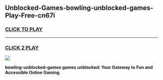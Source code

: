 
## Unblocked-Games-bowling-unblocked-games-Play-Free-cn67i
<h3>
<a href="https://premium76.site?title=bowling-unblocked-games&ref=23A">CLICK TO PLAY</a></h3>
<hr>

<h3>
<a href="https://premium76.site?title=bowling-unblocked-games&ref=23A">CLICK 2 PLAY</a>
  
</h3>

<a href="https://premium76.site?title=bowling-unblocked-games&ref=23A"><img src="https://clearcache.store/games.png"></a>


**bowling-unblocked-games games unblocked: Your Gateway to Fun and Accessible Online Gaming**
